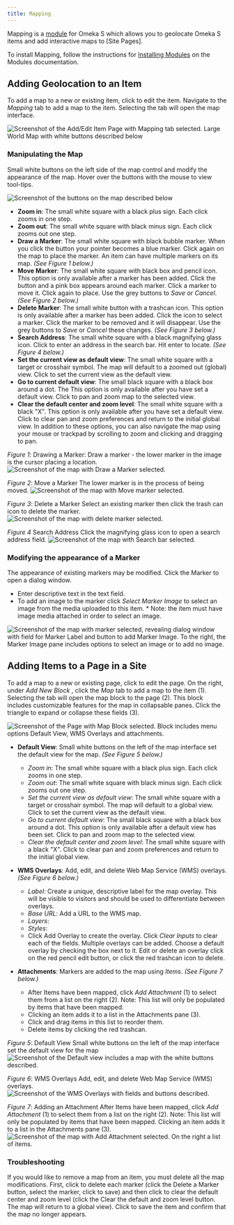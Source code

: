 ```yaml
---
title: Mapping 
---
```


Mapping is a [module](../modules/modules.md) for Omeka S which allows you to geolocate Omeka S items and add interactive maps to [Site Pages].

To install Mapping, follow the instructions for [Installing Modules](../modules/modules.md#installing-modules) on the Modules documentation.

## Adding Geolocation to an Item

To add a map to a new or existing item, click to edit the item. Navigate to the  _Mapping_ tab to add a map to the item. Selecting the tab will open the map interface.

![Screenshot of the Add/Edit Item Page with Mapping tab selected. Large World Map with white buttons described below](../modules/modulesfiles/Mapping_Item_Add.png)

### Manipulating the Map
Small white buttons on the left side of the map control and modify the appearance of the map. Hover over the buttons with the mouse to view tool-tips.

![Screenshot of the buttons on the map described below](../modules/modulesfiles/Mapping_JustButtons.png) 

* **Zoom in**: The small white square with a black plus sign. Each click zooms in one step.
* **Zoom out**: The small white square with black minus sign. Each click zooms out one step.
* **Draw a Marker**: The small white square with black bubble marker. When you click the button your pointer becomes a blue marker. Click again on the map to place the marker. An item can have multiple markers on its map. _(See Figure 1 below.)_
* **Move Marker**: The small white square with black box and pencil icon. This option is only available after a marker has been added. Click the button and a pink box appears around each marker. Click a marker to move it. Click again to place. Use the grey buttons to _Save_ or _Cancel_. _(See Figure 2 below.)_
* **Delete Marker**: The small white button with a trashcan icon. This option is only available after a marker has been added. Click the icon to select a marker. Click the marker to be removed and it will disappear. Use the grey buttons to _Save_ or _Cancel_ these changes. _(See Figure 3 below.)_
* **Search Address**: The small white square with a black magnifying glass icon. Click to enter an address in the search bar. Hit enter to locate. _(See Figure 4 below.)_
* **Set the current view as default view**: The small white square with a target or crosshair symbol. The map will default to a zoomed out (global) view. Click to set the current view as the default view.
* **Go to current default view**: The small black square with a black box around a dot. The This option is only available after you have set a default view. Click to pan and zoom map to the selected view.
* **Clear the default center and zoom level**: The small white square with a black "X". This option is only available after you have set a default view. Click to clear pan and zoom preferences and return to the initial global view.
In addition to these options, you can also navigate the map using your mouse or trackpad by scrolling to zoom and clicking and dragging to pan.


*Figure 1*: Drawing a Marker:
Draw a marker - the lower marker in the image is the cursor placing a location.
![Screenshot of the map with Draw a Marker selected.](../modules/modulesfiles/Mapping_Item_Draw.png)


*Figure 2*: Move a Marker
The lower marker is in the process of being moved. 
![Screenshot of the map with Move marker selected.](../modules/modulesfiles/Mapping_Item_Move.png)


*Figure 3*: Delete a Marker
Select an existing marker then click the trash can icon to delete the marker.
![Screenshot of the map with delete marker selected.](../modules/modulesfiles/Mapping_Item_Delete.png)

*Figure 4* Search Address
Click the magnifying glass icon to open a search address field.
![Screenshot of the map with Search bar selected.](../modules/modulesfiles/Mapping_Item_Search.png)



### Modifying the appearance of a Marker
The appearance of existing markers may be modified. Click the Marker to open a dialog window. 
* Enter descriptive text in the text field. 
* To add an image to the marker click _Select Marker Image_ to select an image from the media uploaded to this item. 
      * Note: the item must have image media attached in order to select an image. 


![Screenshot of the map with marker selected, revealing dialog window with field for Marker Label and button to add Marker Image. To the right, the Marker Image pane includes options to select an image or to add no image.](../modules/modulesfiles/Mapping_Item_Modify.png)


## Adding Items to a Page in a Site
To add a map to a new or existing page, click to edit the page. On the right, under _Add New Block_ , click the  _Map_ tab to add a map to the item (1). Selecting the tab will open the map block to the page (2). This block includes customizable features for the map in collapsable panes. Click the triangle to expand or collapse these fields (3). 

![Screenshot of the Page with Map Block selected. Block includes menu options Default View, WMS Overlays and attachments.](../modules/modulesfiles/Mapping_Page_MapBlock.png)


* **Default View**: Small white buttons on the left of the map interface set the default view for the map. _(See Figure 5 below.)_
    * _Zoom in_: The small white square with a black plus sign. Each click zooms in one step.
    * _Zoom out_: The small white square with black minus sign. Each click zooms out one step.
    * _Set the current view as default view_: The small white square with a target or crosshair symbol. The map will default to a global view. Click to set the current view as the default view.
    * _Go to current default view_: The small black square with a black box around a dot. This option is only available after a default view has been set. Click to pan and zoom map to the selected view.
    * _Clear the default center and zoom level_: The small white square with a black "X". Click to clear pan and zoom preferences and return to the initial global view.

* **WMS Overlays**: Add, edit, and delete Web Map Service (WMS) overlays. _(See Figure 6 below.)_
    * _Label_: Create a unique, descriptive label for the map overlay. This will be visible to visitors and should be used to differentiate between overlays. 
    * _Base URL_: Add a URL to the WMS map.
    * _Layers_:
    * _Styles_:
    * Click Add Overlay to create the overlay. Click _Clear Inputs_ to clear each of the fields. Multiple overlays can be added. Choose a default overlay by checking the box next to it. Edit or delete an overlay click on the red pencil edit button, or click the red trashcan icon to delete.

* **Attachments**: Markers are added to the map using _Items_. _(See Figure 7 below.)_
    * After Items have been mapped, click _Add Attachment_  (1) to select them from a list on the right (2). Note: This list will only be populated by items that have been mapped.
    * Clicking an item adds it to a list in the Attachments pane (3).
    * Click and drag items in this list to reorder them. 
    * Delete items by clicking the red trashcan. 


*Figure 5*: Default View
Small white buttons on the left of the map interface set the default view for the map
![Screenshot of the Default view includes a map with the white buttons described.](../modules/modulesfiles/Mapping_Page_Default.png)

*Figure 6*: WMS Overlays
Add, edit, and delete Web Map Service (WMS) overlays.
![Screenshot of the WMS Overlays with fields and buttons described.](../modules/modulesfiles/Mapping_Page_Overlays.png)

*Figure 7*: Adding an Attachment
After Items have been mapped, click _Add Attachment_  (1) to select them from a list on the right (2). Note: This list will only be populated by items that have been mapped. Clicking an item adds it to a list in the Attachments pane (3).
![Screenshot of the map with Add Attachment selected. On the right a list of items.](../modules/modulesfiles/Mapping_Page_Attachments.png)

### Troubleshooting
If you would like to remove a map from an item, you must delete all the map modifications. First, click to delete each marker (click the Delete a Marker button, select the marker, click to save) and then click to clear the default center and zoom level (click the Clear the default and zoom level button. The map will return to a global view). Click to save the item and confirm that the map no longer appears.
